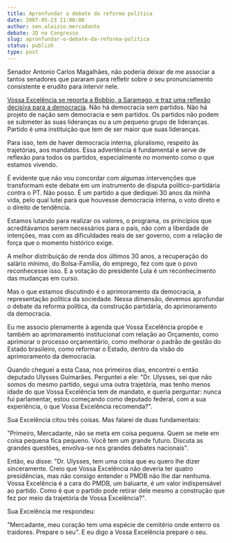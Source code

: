 ```yaml
---
title: Apronfundar o debate da reforma política
date: 2007-05-23 21:00:00
author: sen.aloizio.mercadante
debate: JD no Congresso
slug: apronfundar-o-debate-da-reforma-politica
status: publish 
type: post
---
```


  
Senador Antonio Carlos Magalhães, não poderia deixar de me associar a tantos senadores que pararam para refletir sobre o seu pronunciamento consistente e erudito para intervir nele.  
  
[Vossa Excelência se reporta a Bobbio, a Saramago, e traz uma reflexão decisiva para a democracia](http://www.jornaldedebates.ig.com.br/index.aspx?cnt_id=15&art_id=8642). Não há democracia sem partidos. Não há projeto de nação sem democracia e sem partidos. Os partidos não podem se submeter às suas lideranças ou a um pequeno grupo de lideranças. Partido é uma instituição que tem de ser maior que suas lideranças.  
  
Para isso, tem de haver democracia interna, pluralismo, respeito às trajetórias, aos mandatos. Essa advertência é fundamental e serve de reflexão para todos os partidos, especialmente no momento como o que estamos vivendo.  
  
É evidente que não vou concordar com algumas intervenções que transformam este debate em um instrumento de disputa político-partidária contra o PT. Não posso. É um partido a que dediquei 30 anos da minha vida, pelo qual lutei para que houvesse democracia interna, o voto direto e o direito de tendência.  
  
Estamos lutando para realizar os valores, o programa, os princípios que acreditávamos serem necessários para o país, não com a liberdade de intenções, mas com as dificuldades reais de ser governo, com a relação de força que o momento histórico exige.  
  
A melhor distribuição de renda dos últimos 30 anos, a recuperação do salário mínimo, do Bolsa-Família, do emprego, fez com que o povo reconhecesse isso. E a votação do presidente Lula é um reconhecimento das mudanças em curso.  
  
Mas o que estamos discutindo é o aprimoramento da democracia, a representação política da sociedade. Nessa dimensão, devemos aprofundar o debate da reforma política, da construção partidária, do aprimoramento da democracia.  
  
Eu me associo plenamente à agenda que Vossa Excelência propõe e também ao aprimoramento institucional com relação ao Orçamento, como aprimorar o processo orçamentário, como melhorar o padrão de gestão do Estado brasileiro, como reformar o Estado, dentro da visão do aprimoramento da democracia.   
  
Quando cheguei a esta Casa, nos primeiros dias, encontrei o então deputado Ulysses Guimarães. Perguntei a ele: "Dr. Ulysses, sei que não somos do mesmo partido, segui uma outra trajetória, mas tenho menos idade do que Vossa Excelência tem de mandato, e queria perguntar: nunca fui parlamentar, estou começando como deputado federal, com a sua experiência, o que Vossa Excelência recomenda?".   
  
Sua Excelência citou três coisas. Mas falarei de duas fundamentais:  
  
"Primeiro, Mercadante, não se meta em coisa pequena. Quem se mete em coisa pequena fica pequeno. Você tem um grande futuro. Discuta as grandes questões, envolva-se nos grandes debates nacionais".  
  
Então, eu disse: "Dr. Ulysses, tem uma coisa que eu quero lhe dizer sinceramente. Creio que Vossa Excelência não deveria ter quatro presidências, mas não consigo entender o PMDB não lhe dar nenhuma. Vossa Excelência é a cara do PMDB, um baluarte, é um valor indispensável ao partido. Como é que o partido pode retirar dele mesmo a construção que fez por meio da trajetória de Vossa Excelência?".   
  
Sua Excelência me respondeu:  
  
"Mercadante, meu coração tem uma espécie de cemitério onde enterro os traidores. Prepare o seu". E eu digo a Vossa Excelência prepare o seu.
